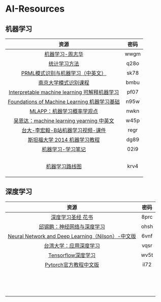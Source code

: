 # AI-Resources

## 机器学习

|                             资源                             | 密码 |
| :----------------------------------------------------------: | :--: |
| [机器学习-周志华](https://pan.baidu.com/s/1hVsZ8Qa1QZ-KO57Q2SMFUA) | wwgm |
| [统计学习方法](https://pan.baidu.com/s/1QuOLXgc8Jw5LXm_uETGaog) | q28o |
| [PRML模式识别与机器学习（中英文）](https://pan.baidu.com/s/17NKwY4ctbWbUaFX5fE2IZg) | sk78 |
| [南京大学模式识别课程](https://pan.baidu.com/s/1jgsb9wEh2fmriTjscEhiiA) | bmbu |
| [Interpretable machine learning 可解释机器学习](https://pan.baidu.com/s/1UgAeSonxceCTye3juLfQcA) | pf07 |
| [Foundations of Machine Learning 机器学习基础](https://pan.baidu.com/s/1kD7TKIQ-yDd2pmJTBq1_Qw) | n95w |
| [MLAPP：机器学习概率学观点](https://pan.baidu.com/s/1yN3DbGW1t2ufaP_vX0LysQ) | nwkn |
| [吴恩达：machine learning yearning 中英文](https://pan.baidu.com/s/1GWHf_dcCnHB4gwoJ5oGQHA) | w45p |
| [台大-李宏毅-B站机器学习视频-课件](https://pan.baidu.com/s/1ZetBehl-9J_-iwzkEJcZmg) | regr |
| [斯坦福大学 2014 机器学习教程](https://pan.baidu.com/s/1hEIqm3nWtby_uXIEPrjO4g) | dg89 |
| [机器学习-学习笔记](https://pan.baidu.com/s/1YiIGtnk0b_88zymPnO7hDw) | 02i9 |
|                                                              |      |
|                                                              |      |
|                                                              |      |
|                                                              |      |
| [机器学习路线图](https://pan.baidu.com/s/1AU4c4L6tdqVs7NITuLKf0w) | krv4 |
|                                                              |      |
|                                                              |      |
|                                                              |      |



## 深度学习

|                             资源                             | 密码 |
| :----------------------------------------------------------: | :--: |
| [深度学习圣经 花书](https://pan.baidu.com/s/1NXQtLPn-QKtnNYG69HM2Tg) | 8prc |
| [邱锡鹏：神经网络与深度学习](https://pan.baidu.com/s/1M65vGrzHcaVsIr0EyNp97w) | ohsh |
| [Neural Network and Deep Learning（Nilson）-中文版](https://pan.baidu.com/s/1QzdFb564kEe4F-f_GT6VjA) | 6vnf |
| [台湾大学：应用深度学习](https://pan.baidu.com/s/12Ua28eKKZCNHB_q8TvRTcA) | vqsr |
| [Tensorflow深度学习](https://pan.baidu.com/s/1VOqine7ibrWaeCNCOt93_Q) | wv5t |
| [Pytorch官方教程中文版](https://pan.baidu.com/s/1juLG0_3q7OWIi_ckEQ69Xw) | il72 |
|                                                              |      |
|                                                              |      |
|                                                              |      |
|                                                              |      |
|                                                              |      |
|                                                              |      |
|                                                              |      |
|                                                              |      |
|                                                              |      |
|                                                              |      |
|                                                              |      |
|                                                              |      |
|                                                              |      |
|                                                              |      |

